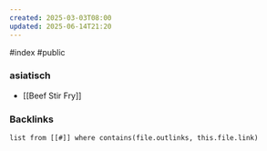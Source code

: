 ```yaml
---
created: 2025-03-03T08:00
updated: 2025-06-14T21:20
---
```

#index #public

### asiatisch
- [[Beef Stir Fry]]


### Backlinks
```dataview 
list from [[#]] where contains(file.outlinks, this.file.link)
```

